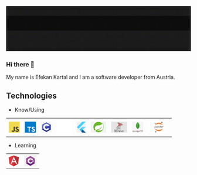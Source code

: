 

<img src="https://github.com/N3wro/N3wro/blob/main/docs/assets/images/name-intro-cut.gif" >

### Hi there 👋

<p>My name is Efekan Kartal and I am a software developer from Austria. </p>

<h2>Technologies</h2>

<ul>
  <li> Know/Using</li>
</ul>

<table>
  <tr>
    <th>
      <a href="https://developer.mozilla.org/en-US/docs/Web/JavaScript">
      <img src="https://github.com/N3wro/N3wro/blob/main/docs/assets/images/javascript.png" height=30> 
      </a>
    </th>
      <th>
      <a href="https://www.typescriptlang.org/">
      <img src="https://github.com/N3wro/N3wro/blob/main/docs/assets/images/typescript.png" height=30> 
      </a>
    </th>
    <th>
      <a href="https://www.open-std.org/jtc1/sc22/wg14/">
      <img src="https://github.com/N3wro/N3wro/blob/main/docs/assets/images/C.png" height=30> 
      </a>
    </th>
     <th>
      <a href="https://www.java.com/en/">
      <img src="https://github.com/N3wro/N3wro/blob/main/docs/assets/images/java.png" height=40> 
      </a>
    </th>
      <th>
      <a href="https://flutter.dev/">
      <img src="https://github.com/N3wro/N3wro/blob/main/docs/assets/images/Flutter.png" height=30> 
      </a>
      </th>
     <th>
      <a href="https://spring.io/">
      <img src="https://github.com/N3wro/N3wro/blob/main/docs/assets/images/spring.png" height=30> 
      </a>
      </th>
    <th>
      <a href="https://learn.microsoft.com/en-us/sql/?view=sql-server-ver16">
        <img src="https://github.com/N3wro/N3wro/blob/main/docs/assets/images/microsoft-sql.jpg" height=30>
    </th>
            <th>
      <a href="https://www.mongodb.com/de-de">
        <img src="https://github.com/N3wro/N3wro/blob/main/docs/assets/images/mongoDB.png" height=30>
    </th>
            <th>
      <a href="https://jupyter.org/">
        <img src="https://github.com/N3wro/N3wro/blob/main/docs/assets/images/jupyter.png" height=30>
    </th>
  </tr>
</table>


<ul>
  <li> Learning</li>
</ul>

<table>
  <tr>
    <th>
      <a href="https://angular.io/"> 
      <img src="https://github.com/N3wro/N3wro/blob/main/docs/assets/images/angular.png" height=30>
      </a>
    </th>
    <th>
      <a href="https://learn.microsoft.com/en-us/dotnet/csharp/"> 
      <img src="https://github.com/N3wro/N3wro/blob/main/docs/assets/images/c-sharp.png" height=30>
      </a>
    </th>
  </tr>
</table>


